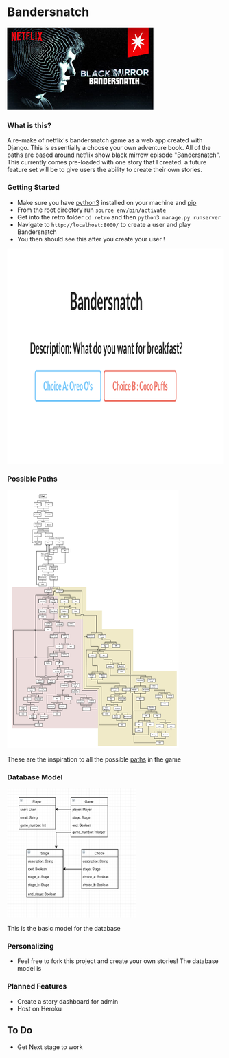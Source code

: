 # Bandersnatch

![Bandersnatch Picture](images/netflix.jpg)  

### What is this? 
A re-make of netflix's bandersnatch game as a web app created with Django. This is essentially a choose your own adventure book. All of the paths are based around netflix show black mirrow episode "Bandersnatch". This currently comes pre-loaded with one story that I created. a future feature set will be to give users the ability to create their own stories. 


### Getting Started
- Make sure you have [python3](https://www.python.org/download/releases/3.0/) installed on your machine and [pip](https://pip.pypa.io/en/stable/installing/)
- From the root directory run `source env/bin/activate`
- Get into the retro folder `cd retro` and then `python3 manage.py runserver`
- Navigate to `http://localhost:8000/` to create a user and play Bandersnatch
- You then should see this after you create your user !
<img src="images/screenshot.png" width="800" height="500">

### Possible Paths

<img src="images/paths.jpg" width="400" height="600">

These are the inspiration to all the possible [paths](https://www.polygon.com/2018/12/29/18159525/black-mirror-bandersnatch-all-endings-guide-netflix) in the game

### Database Model
<img src="images/model.png" width="300" height="300">

This is the basic model for the database

### Personalizing 
- Feel free to fork this project and create your own stories! The database model is 

### Planned Features
- Create a story dashboard for admin
- Host on Heroku

## To Do 
- Get Next stage to work

<!--
### Usefull Development Commands 
- `source env/bin/activate`
- `python3 manage.py runserver`
- `python3 manage.py makemigrations`
- `python3 manage.py migrate`

### Admin User 
- User: `andybui`
- Password: `Fivestar54`
-->

 

